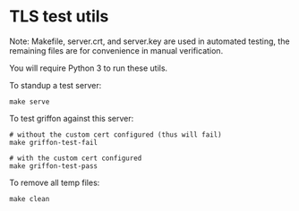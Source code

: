 # TLS test utils

Note: Makefile, server.crt, and server.key are used in automated testing, the remaining files are for convenience in manual verification.

You will require Python 3 to run these utils.

To standup a test server:

```
make serve
```

To test griffon against this server:

```
# without the custom cert configured (thus will fail)
make griffon-test-fail

# with the custom cert configured
make griffon-test-pass
```

To remove all temp files:

```
make clean
```
